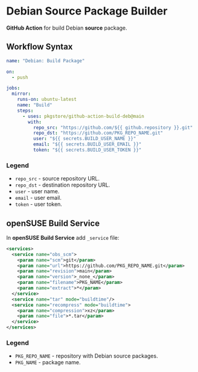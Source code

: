# Debian Source Package Builder

**GitHub Action** for build Debian **source** package.

## Workflow Syntax

```yml
name: "Debian: Build Package"

on:
  - push

jobs:
  mirror:
    runs-on: ubuntu-latest
    name: "Build"
    steps:
      - uses: pkgstore/github-action-build-deb@main
        with:
          repo_src: "https://github.com/${{ github.repository }}.git"
          repo_dst: "https://github.com/PKG_REPO_NAME.git"
          user: "${{ secrets.BUILD_USER_NAME }}"
          email: "${{ secrets.BUILD_USER_EMAIL }}"
          token: "${{ secrets.BUILD_USER_TOKEN }}"
```

### Legend

- `repo_src` - source repository URL.
- `repo_dst` - destination repository URL.
- `user` - user name.
- `email` - user email.
- `token` - user token.

## openSUSE Build Service

In **openSUSE Build Service** add `_service` file:

```xml
<services>
  <service name="obs_scm">
    <param name="scm">git</param>
    <param name="url">https://github.com/PKG_REPO_NAME.git</param>
    <param name="revision">main</param>
    <param name="version">_none_</param>
    <param name="filename">PKG_NAME</param>
    <param name="extract">*</param>
  </service>
  <service name="tar" mode="buildtime"/>
  <service name="recompress" mode="buildtime">
    <param name="compression">xz</param>
    <param name="file">*.tar</param>
  </service>
</services>
```

### Legend

- `PKG_REPO_NAME` - repository with Debian source packages.
- `PKG_NAME` - package name.
